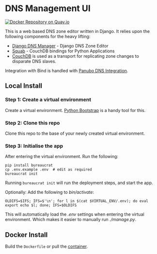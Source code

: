 # DNS Management UI

[![Docker Repository on Quay.io](https://quay.io/repository/panubo/panubo-dns/status "Docker Repository on Quay.io")](https://quay.io/repository/panubo/panubo-dns)

This is a web based DNS zone editor written in Django. It relies upon the following components for the heavy lifting:

- [Django DNS Manager](https://github.com/voltgrid/django-dnsmanager) - Django DNS Zone Editor
- [Squab](https://github.com/panubo/python-squab) - CouchDB bindings for Python Applications
- [CouchDB](http://couchdb.apache.org/) is used as a transport for replicating zone changes to disparate DNS slaves.

Integration with Bind is handled with [Panubo DNS Integration](https://github.com/panubo/panubo-dns-integration).

## Local Install

### Step 1: Create a virtual environment

Create a virtual environment. [Python Bootstrap](https://github.com/adlibre/python-bootstrap) is a handy tool for this.

### Step 2: Clone this repo 

Clone this repo to the base of your newly created virtual environment.

### Step 3: Initialise the app

After entering the virtual environment. Run the following:

    pip install bureaucrat
    cp .env.example .env  # edit as required
    bureaucrat init

Running `bureaucrat init` will run the deployment steps, and start the app.

Optionally: Add the following to _bin/activate_:

    OLDIFS=$IFS; IFS=$'\n'; for l in $(cat $VIRTUAL_ENV/.env); do eval export echo $l; done; IFS=$OLDIFS
    
This will automatically load the _.env_ settings when entering the virtual environment. Which makes it easier to manually run _./manage.py_.

## Docker Install

Build the `Dockerfile` or pull the [container](https://quay.io/repository/panubo/panubo-dns).
